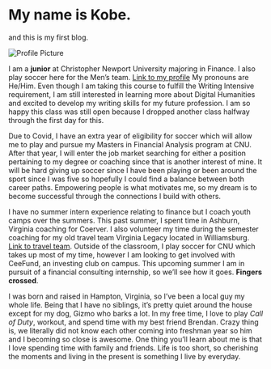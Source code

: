 # My name is Kobe. 

and this is my first blog.

![Profile Picture](https://Kobe-Smith-350.github.io/KobeSmith350/images/Profile.JPG)

I am a **junior** at Christopher Newport University majoring in Finance. I also play soccer here for the Men’s team. [Link to my profile](https://www.cnusports.com/sports/mens-soccer/roster/kobe-smith/16869) 
My pronouns are He/Him. Even though I am taking this course to fulfill the Writing Intensive requirement, I am still interested in learning more about Digital Humanities and excited to develop my writing skills for my future profession. I am so happy this class was still open because I dropped another class halfway through the first day for this. 

Due to Covid, I have an extra year of eligibility for soccer which will allow me to play and pursue my Masters in Financial Analysis program at CNU. After that year, I will enter the job market searching for either a position pertaining to my degree or coaching since that is another interest of mine. It will be hard giving up soccer since I have been playing or been around the sport since I was five so hopefully I could find a balance between both career paths. Empowering people is what motivates me, so my dream is to become successful through the connections I build with others.

I have no summer intern experience relating to finance but I coach youth camps over the summers. This past summer, I spent time in Ashburn, Virginia coaching for Coerver. I also volunteer my time during the semester coaching for my old travel team Virginia Legacy located in Williamsburg. [Link to travel team](http://www.valegacysoccer.com).  Outside of the classroom, I play soccer for CNU which takes up most of my time, however I am looking to get involved with CeeFund, an investing club on campus. This upcoming summer I am in pursuit of a financial consulting internship, so we’ll see how it goes. **Fingers crossed**. 

I was born and raised in Hampton, Virginia, so I’ve been a local guy my whole life. Being that I have no siblings, it’s pretty quiet around the house except for my dog, Gizmo who barks a lot. In my free time, I love to play _Call of Duty_, workout, and spend time with my best friend Brendan. Crazy thing is, we literally did not know each other coming into freshman year so him and I becoming so close is awesome. One thing you’ll learn about me is that I love spending time with family and friends. Life is too short, so cherishing the moments and living in the present is something I live by everyday. 
